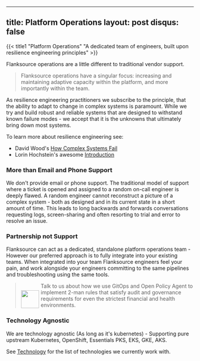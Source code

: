 
---
title: Platform Operations
layout: post
disqus: false
---

{{< title1 "Platform Operations" "A dedicated team of engineers, built upon resilience engineering principles" >}}

Flanksource operations are a little different to traditional vendor support.

> Flanksource operations have a singular focus: increasing and maintaining adaptive capacity within the platform, and more importantly within the team.

As resilience engineering practitioners we subscribe to the principle, that the ability to adapt to change in complex systems is paramount. While we try and build robust and reliable systems that are designed to withstand known failure modes - we accept that it is the unknowns that ultimately bring down most systems.

To learn more about resilience engineering see:

* David Wood's <i class="fa fa-file-pdf"></i><a href="https://web.mit.edu/2.75/resources/random/How%20Complex%20Systems%20Fail.pdf"> How Complex Systems Fail</a>
* Lorin Hochstein's awesome <a href="https://github.com/lorin/resilience-engineering/blob/master/intro.md">Introduction</a>

<h3 class="subtitle is-4"><span><i class="fa fa-ban"></i></span> More than Email and Phone Support</h3>

We don't provide email or phone support. The traditional model of support where a ticket is opened and assigned to a random on-call engineer is deeply flawed. A random engineer cannot reconstruct a picture of a complex system - both as designed and in its current state in a short amount of time. This leads to long backwards and forwards conversations requesting logs, screen-sharing and often resorting to trial and error to resolve an issue.

<h3 class="subtitle is-4"><span ><i class="fa fa-people-carry"></i></span> Partnership not Support</h3>

Flanksource can act as a dedicated, standalone platform operations team - However our preferred approach is to fully integrate into your existing teams. When integrated into your team Flanksource engineers feel your pain, and work alongside your engineers committing to the same pipelines and troubleshooting using the same tools.

>  <img src="/images/opa.png" style="width: 48px; float: left; padding-right: 5px; padding-top: 20px"> Talk to us about how we use GitOps and Open Policy Agent to implement 2-man rules that satisfy audit and governance requirements for even the strictest financial and health environments.

<h3 class="subtitle is-4"><span><i class="fa fa-cogs" aria-hidden="true"></i></span> Technology Agnostic</h3>

We are technology agnostic (As long as it's kubernetes) - Supporting pure upstream Kubernetes, OpenShift, Essentials PKS, EKS, GKE, AKS.

See [Technology](./technologies) for the list of technologies we currently work with.
